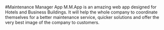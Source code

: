 #Maintenance Manager App
M.M.App is an amazing web app designed for Hotels and Business Buildings. It will help the whole company to coordinate themselves for a better maintenance service, quicker solutions and offer the very best image of the company to customers.
